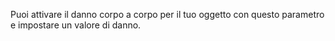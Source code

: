 Puoi attivare il danno corpo a corpo per il tuo oggetto con questo parametro e impostare un valore di danno.
